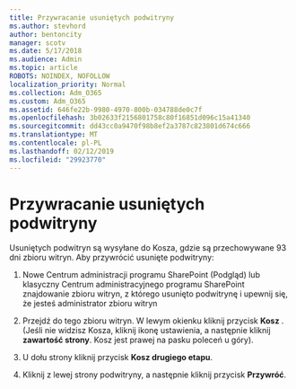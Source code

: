 ```yaml
---
title: Przywracanie usuniętych podwitryny
ms.author: stevhord
author: bentoncity
manager: scotv
ms.date: 5/17/2018
ms.audience: Admin
ms.topic: article
ROBOTS: NOINDEX, NOFOLLOW
localization_priority: Normal
ms.collection: Adm_O365
ms.custom: Adm_O365
ms.assetid: 646fe22b-9980-4970-800b-034788de0c7f
ms.openlocfilehash: 3b02633f2156801758c80f16851d096c15a41340
ms.sourcegitcommit: dd43cc0a9470f98b8ef2a3787c823801d674c666
ms.translationtype: MT
ms.contentlocale: pl-PL
ms.lasthandoff: 02/12/2019
ms.locfileid: "29923770"
---
```

# <a name="restore-a-deleted-subsite"></a>Przywracanie usuniętych podwitryny

Usuniętych podwitryn są wysyłane do Kosza, gdzie są przechowywane 93 dni zbioru witryn. Aby przywrócić usunięte podwitryny:
  
1. Nowe Centrum administracji programu SharePoint (Podgląd) lub klasyczny Centrum administracyjnego programu SharePoint znajdowanie zbioru witryn, z którego usunięto podwitrynę i upewnij się, że jesteś administrator zbioru witryn 
    
2. Przejdź do tego zbioru witryn. W lewym okienku kliknij przycisk **Kosz** . (Jeśli nie widzisz Kosza, kliknij ikonę ustawienia, a następnie kliknij **zawartość strony**. Kosz jest prawej na pasku poleceń u góry).
    
3. U dołu strony kliknij przycisk **Kosz drugiego etapu**.
    
4. Kliknij z lewej strony podwitryny, a następnie kliknij przycisk **Przywróć**.
    

